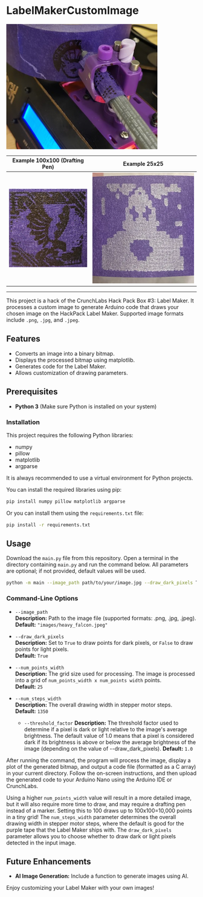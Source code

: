 # LabelMakerCustomImage

![Labelling Bear](images/labelling_bear.jpg)


Example 100x100 (Drafting Pen)                  |  Example 25x25
:-------------------------:|:-------------------------:
<img src="images/heavy_falcon_label.jpg" height="50%"/>  |  <img src="images/WKoA.webp" height="50%"/>

---

This project is a hack of the CrunchLabs Hack Pack Box #3: Label Maker. It processes a custom image to generate Arduino code that draws your chosen image on the HackPack Label Maker. Supported image formats include `.png`, `.jpg`, and `.jpeg`.


## Features

- Converts an image into a binary bitmap.
- Displays the processed bitmap using matplotlib.
- Generates code for the Label Maker.
- Allows customization of drawing parameters.

## Prerequisites

- **Python 3** (Make sure Python is installed on your system)

### Installation 

This project requires the following Python libraries:
- numpy
- pillow
- matplotlib
- argparse

It is always recommended to use a virtual environment for Python projects.

You can install the required libraries using pip:

```bash
pip install numpy pillow matplotlib argparse
```

Or you can install them using the `requirements.txt` file:

```bash
pip install -r requirements.txt
```

## Usage

Download the `main.py` file from this repository. Open a terminal in the directory containing `main.py` and run the command below. All parameters are optional; if not provided, default values will be used.

```bash
python -m main --image_path path/to/your/image.jpg --draw_dark_pixels True --num_points_width 25 --num_steps_width 1350
```


### Command-Line Options

- `--image_path`  
  **Description:** Path to the image file (supported formats: .png, .jpg, .jpeg).  
  **Default:** `"images/heavy_falcon.jpeg"`

- `--draw_dark_pixels`  
  **Description:** Set to `True` to draw points for dark pixels, or `False` to draw points for light pixels.  
  **Default:** `True`

- `--num_points_width`  
  **Description:** The grid size used for processing. The image is processed into a grid of `num_points_width x num_points width` points.  
  **Default:** `25`

- `--num_steps_width`  
  **Description:** The overall drawing width in stepper motor steps.  
  **Default:** `1350`

  - `--threshold_factor`
    **Description:** The threshold factor used to determine if a pixel is dark or light relative to the image's average brightness.  The default value of 1.0 means that a pixel is considered dark if its brightness is above or below the average brightness of the image (depending on the value of --draw_dark_pixels).
    **Default:** `1.0`

After running the command, the program will process the image, display a plot of the generated bitmap, and output a code file (formatted as a C array) in your current directory. Follow the on-screen instructions, and then upload the generated code to your Arduino Nano using the Arduino IDE or CrunchLabs.


Using a higher `num_points_width` value will result in a more detailed image, but it will also require more time to draw, and may require a drafting pen instead of a marker.  Setting this to 100 draws up to 100x100=10,000 points in a tiny grid! The `num_steps_width` parameter determines the overall drawing width in stepper motor steps, where the default is good for the purple tape that the Label Maker ships with. The `draw_dark_pixels` parameter allows you to choose whether to draw dark or light pixels detected in the input image.

## Future Enhancements

- **AI Image Generation:** Include a function to generate images using AI.

Enjoy customizing your Label Maker with your own images!